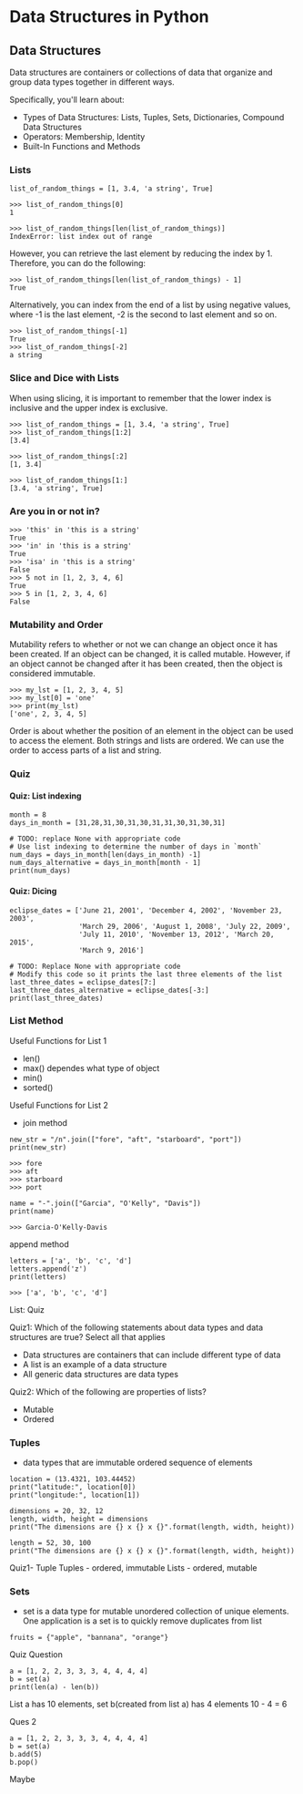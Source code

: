 # Data Structures in Python

## Data Structures 

Data structures are containers or collections of data that organize and group data types together in different ways.

Specifically, you'll learn about:

- Types of Data Structures: Lists, Tuples, Sets, Dictionaries, Compound Data Structures
- Operators: Membership, Identity
- Built-In Functions and Methods


### Lists
```
list_of_random_things = [1, 3.4, 'a string', True]

>>> list_of_random_things[0]
1

>>> list_of_random_things[len(list_of_random_things)] 
IndexError: list index out of range
```

However, you can retrieve the last element by reducing the index by 1. Therefore, you can do the following:
```
>>> list_of_random_things[len(list_of_random_things) - 1] 
True
```

Alternatively, you can index from the end of a list by using negative values, where -1 is the last element, -2 is the second to last element and so on.
```
>>> list_of_random_things[-1] 
True
>>> list_of_random_things[-2] 
a string
```


### Slice and Dice with Lists
When using slicing, it is important to remember that the lower index is inclusive and the upper index is exclusive.
```
>>> list_of_random_things = [1, 3.4, 'a string', True]
>>> list_of_random_things[1:2]
[3.4]
```
```
>>> list_of_random_things[:2]
[1, 3.4]
```

```
>>> list_of_random_things[1:]
[3.4, 'a string', True]
```

### Are you in or not in? 
```
>>> 'this' in 'this is a string'
True
>>> 'in' in 'this is a string'
True
>>> 'isa' in 'this is a string'
False
>>> 5 not in [1, 2, 3, 4, 6]
True
>>> 5 in [1, 2, 3, 4, 6]
False
```

### Mutability and Order

Mutability refers to whether or not we can change an object once it has been created. If an object can be changed, it is called mutable. However, if an object cannot be changed after it has been created, then the object is considered immutable.

```
>>> my_lst = [1, 2, 3, 4, 5]
>>> my_lst[0] = 'one'
>>> print(my_lst)
['one', 2, 3, 4, 5]
```

Order is about whether the position of an element in the object can be used to access the element. Both strings and lists are ordered. We can use the order to access parts of a list and string.

### Quiz
#### Quiz: List indexing
```
month = 8
days_in_month = [31,28,31,30,31,30,31,31,30,31,30,31]

# TODO: replace None with appropriate code
# Use list indexing to determine the number of days in `month`
num_days = days_in_month[len(days_in_month) -1]
num_days_alternative = days_in_month[month - 1]
print(num_days)
```

#### Quiz: Dicing
```
eclipse_dates = ['June 21, 2001', 'December 4, 2002', 'November 23, 2003',
                 'March 29, 2006', 'August 1, 2008', 'July 22, 2009',
                 'July 11, 2010', 'November 13, 2012', 'March 20, 2015',
                 'March 9, 2016']          
                 
# TODO: Replace None with appropriate code
# Modify this code so it prints the last three elements of the list
last_three_dates = eclipse_dates[7:]
last_three_dates_alternative = eclipse_dates[-3:]
print(last_three_dates)
```

### List Method

Useful Functions for List 1
- len()
- max() dependes what type of object 
- min()
- sorted()

Useful Functions for List 2
- join method
```
new_str = "/n".join(["fore", "aft", "starboard", "port"])
print(new_str)

>>> fore
>>> aft
>>> starboard
>>> port

name = "-".join(["Garcia", "O'Kelly", "Davis"])
print(name)

>>> Garcia-O'Kelly-Davis
```

append method
```
letters = ['a', 'b', 'c', 'd']
letters.append('z')
print(letters)

>>> ['a', 'b', 'c', 'd']
```

List: Quiz

Quiz1: Which of the following statements about data types and data structures are true? Select all that applies
- Data structures are containers that can include different type of data
- A list is an example of a data structure
- All generic data structures are data types 

Quiz2: Which of the following are properties of lists?
- Mutable
- Ordered

### Tuples
- data types that are immutable ordered sequence of elements

```
location = (13.4321, 103.44452)
print("latitude:", location[0])
print("longitude:", location[1])
```

```
dimensions = 20, 32, 12
length, width, height = dimensions
print("The dimensions are {} x {} x {}".format(length, width, height))

length = 52, 30, 100
print("The dimensions are {} x {} x {}".format(length, width, height))

```

Quiz1- Tuple
Tuples - ordered, immutable 
Lists - ordered, mutable


### Sets 

- set is a data type for mutable unordered collection of unique elements. One application is a set is to quickly remove duplicates from list

```
fruits = {"apple", "bannana", "orange"}
```

Quiz Question
```
a = [1, 2, 2, 3, 3, 3, 4, 4, 4, 4]
b = set(a)
print(len(a) - len(b))
```

List a has 10 elements, set b(created from list a) has 4 elements 
10 - 4 = 6

Ques 2
```
a = [1, 2, 2, 3, 3, 3, 4, 4, 4, 4]
b = set(a)
b.add(5)
b.pop()
```
Maybe